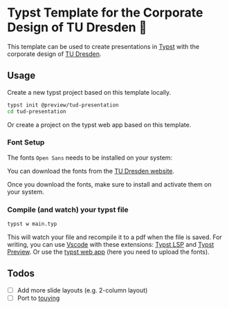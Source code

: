 # Typst Template for the Corporate Design of TU Dresden :microphone:

This template can be used to create presentations in [Typst](https://github.com/typst/typst) with the corporate design of [TU Dresden](https://www.tu-dresden.de/).

## Usage

Create a new typst project based on this template locally.

```bash
typst init @preview/tud-presentation
cd tud-presentation
```

Or create a project on the typst web app based on this template.

### Font Setup

The fonts `Open Sans` needs to be installed on your system:

You can download the fonts from the [TU Dresden website](https://tu-dresden.de/intern/services-und-hilfe/ressourcen/dateien/kommunizieren_und_publizieren/corporate-design/cd-elemente/schrift-tud-open-sans).

Once you download the fonts, make sure to install and activate them on your system.

### Compile (and watch) your typst file

```bash
typst w main.typ
```

This will watch your file and recompile it to a pdf when the file is saved. For writing, you can use [Vscode](https://code.visualstudio.com/) with these extensions: [Typst LSP](https://marketplace.visualstudio.com/items?itemName=nvarner.typst-lsp) and [Typst Preview](https://marketplace.visualstudio.com/items?itemName=mgt19937.typst-preview). Or use the [typst web app](https://typst.app/) (here you need to upload the fonts).

## Todos

- [ ] Add more slide layouts (e.g. 2-column layout)
- [ ] Port to [touying](https://github.com/touying-typ/touying)
